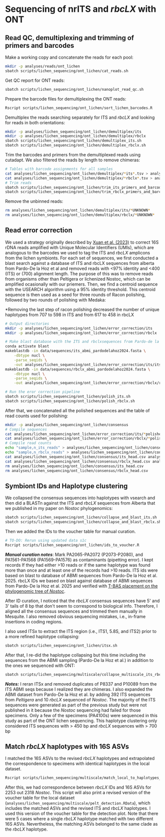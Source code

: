 # Sequencing of nrITS and *rbcLX* with ONT

## Read QC, demultiplexing and trimming of primers and barcodes

Make a working copy and concatenate the reads for each pool:

```sh
mkdir -p analyses/reads/ont_lichen
sbatch scripts/lichen_sequencing/ont_lichen/cat_reads.sh
```

Get QC report for ONT reads:

```sh
sbatch scripts/lichen_sequencing/ont_lichen/nanoplot_read_qc.sh
```

Prepare the barcode files for demultiplexing the ONT reads:

```sh
Rscript scripts/lichen_sequencing/ont_lichen/sort_lichen_barcodes.R
```

Demultiplex the reads searching separately for ITS and *rbcLX* and looking for reads in both orientations:

```sh
mkdir -p analyses/lichen_sequencing/ont_lichen/demultiplex/its
mkdir -p analyses/lichen_sequencing/ont_lichen/demultiplex/rbclx
sbatch scripts/lichen_sequencing/ont_lichen/demultiplex_its.sh
sbatch scripts/lichen_sequencing/ont_lichen/demultiplex_rbclx.sh
```

Trim the barcodes and primers from the demultiplexed reads using cutadapt. We also filtered the reads by length to remove chimeras:

```sh
# Tables with barcode assignments for all samples
cat analyses/lichen_sequencing/ont_lichen/demultiplex/*its*.tsv > analyses/lichen_sequencing/ont_lichen/demultiplex/all_its_barcodes_plus.tsv
cat analyses/lichen_sequencing/ont_lichen/demultiplex/*rbclx*.tsv > analyses/lichen_sequencing/ont_lichen/demultiplex/all_rbclx_barcodes_plus.tsv
# Trim reads
sbatch scripts/lichen_sequencing/ont_lichen/trim_its_primers_and_barcodes.sh
sbatch scripts/lichen_sequencing/ont_lichen/trim_rbclx_primers_and_barcodes.sh
```

Remove the unbinned reads:

```sh
rm analyses/lichen_sequencing/ont_lichen/demultiplex/its/*UNKNOWN*
rm analyses/lichen_sequencing/ont_lichen/demultiplex/rbclx/*UNKNOWN*
```

## Read error correction

We used a strategy originally described by [Xuan et al. (2023)](https://www.biorxiv.org/content/10.1101/2023.06.19.544637v1) to correct 16S rDNA reads amplified with Unique Molecular Identifiers (UMIs), which are analogous to the barcodes we used to tag the ITS and *rbcLX* amplicons from the lichen symbionts. For each set of sequences, we first conducted a blast search against a database of ITS and rbcLX sequences from alberta from Pardo-De la Hoz et al and removed reads with <97% identity and <400 (ITS) or (700) alignment length. The purpose of this was to remove reads from organisms other than Peltigera or lichenized Nostoc, which can be amplified ocasionally with our priemers. Then, we find a centroid sequence with the USEARCH algorithm using a 95% identity threshold. This centroid sequence is then used as a seed for three rounds of Racon polishing, followed by two rounds of polishing with Medaka:

*Removing the last step of racon polishing decreased the number of unique haplotypes from 707 to 598 in ITS and from 617 to 458 in rbcLX

```sh
# Output directories
mkdir -p analyses/lichen_sequencing/ont_lichen/error_correction/its
mkdir -p analyses/lichen_sequencing/ont_lichen/error_correction/rbclx

# Make blast database with the ITS and rbclxsequences from Pardo-de la Hoz et al. 2024
conda activate blast
makeblastdb -in data/sequences/its_abmi_pardodelahoz2024.fasta \
    -dbtype nucl \
    -parse_seqids \
    -out analyses/lichen_sequencing/ont_lichen/error_correction/its/its_abmi_pardodelahoz2024
makeblastdb -in data/sequences/rbclx_abmi_pardodelahoz2024.fasta \
    -dbtype nucl \
    -parse_seqids \
    -out analyses/lichen_sequencing/ont_lichen/error_correction/rbclx/rbclx_abmi_pardodelahoz2024

# Run the eror correction pipeline
sbatch scripts/lichen_sequencing/ont_lichen/polish_its.sh
sbatch scripts/lichen_sequencing/ont_lichen/polish_rbclx.sh
```

After that, we concatenated all the polished sequences and the table of read counts used for polishing:

```sh
mkdir -p analyses/lichen_sequencing/ont_lichen/consensus
# Compile sequences
cat analyses/lichen_sequencing/ont_lichen/error_correction/its/*polished.fasta > analyses/lichen_sequencing/ont_lichen/consensus/lichen_its.fasta
cat analyses/lichen_sequencing/ont_lichen/error_correction/rbclx/*polished.fasta > analyses/lichen_sequencing/ont_lichen/consensus/lichen_rbclx.fasta
# Compile read counts
echo "sample,n_its_reads" > analyses/lichen_sequencing/ont_lichen/consensus/its_head.csv
echo "sample,n_rbclx_reads" > analyses/lichen_sequencing/ont_lichen/consensus/rbclx_head.csv
cat analyses/lichen_sequencing/ont_lichen/consensus/its_head.csv analyses/lichen_sequencing/ont_lichen/error_correction/its/*read_count.csv > analyses/lichen_sequencing/ont_lichen/consensus/its_read_counts.csv
cat analyses/lichen_sequencing/ont_lichen/consensus/rbclx_head.csv analyses/lichen_sequencing/ont_lichen/error_correction/rbclx/*read_count.csv > analyses/lichen_sequencing/ont_lichen/consensus/rbclx_read_counts.csv
rm analyses/lichen_sequencing/ont_lichen/consensus/its_head.csv
rm analyses/lichen_sequencing/ont_lichen/consensus/rbclx_head.csv
```

## Symbiont IDs and Haplotype clustering

We collapsed the consensus sequences into haplotypes with vsearch and then did a BLASTn against the ITS and *rbcLX* sequences from Alberta that we published in my paper on *Nostoc* phylogenomics:

```sh
sbatch scripts/lichen_sequencing/ont_lichen/collapse_and_blast_its.sh
sbatch scripts/lichen_sequencing/ont_lichen/collapse_and_blast_rbclx.sh
```

Then we added the IDs to the voucher table for manual curation.

```sh
# TO-DO: Rerun using updated data s1c
Rscript scripts/lichen_sequencing/ont_lichen/ids_to_voucher.R
```

***Manual curation notes***: Mark PA2065-PA2072 (P2073-P2080), and PA1561-PA1568 (PA1569-PA1576) as contaminants (pipetting error). I kept records If they had either >10 reads or if the same haplotype was found more than once and at least one of the records had >10 reads. ITS ids were based on blast to database of ABMI sequences from Pardo-De la Hoz et al. 2025. rbcLX IDs we based on blast against database of ABMI sequences from Pardo-De la Hoz et al. 2025 and verified with [T-BAS placement on the phylogenomic tree of *Nostoc*](https://tbas.cifr.ncsu.edu/tbas2_3/genetree.php?runnumber=OS6RU5JN).

After ID curation, I noticed that the *rbcLX* consensus sequences have 5' and 3' tails of 8 bp that don't seem to correspond to biological info. Therefore, I aligned all the consensus sequences and trimmed them manually in Mesquite. I also removed obvious sequencing mistakes, i.e., in-frame insertions in coding regions.

I also used ITSx to extract the ITS region (i.e., ITS1, 5.8S, and ITS2) prior to a more refined haplotype collapsing:

```sh
sbatch scripts/lichen_sequencing/ont_lichen/itsx.sh
```

After that, I re-did the haplotype collapsing but this time including the sequences from the ABMI sampling (Pardo-De la Hoz et al.) in addition to the ones we sequenced with ONT:

```sh
sbatch scripts/lichen_sequencing/multiscale/collapse_multiscale_its_rbclx.sh
```

***Notes:*** I reran ITSx and removed duplicates of P8337 and P10089 from the ITS ABMI seqs because I realized they are chimeras. I also expanded the ABMI dataset from Pardo-De la Hoz et al. by adding 392 ITS sequences from *Peltigera* and 10 *rbcLX* sequenced of *Nostoc*. The majority of the ITS sequences were generated as part of the previous study but were not published in it because the *Nostoc* sequencing had failed for those specimens. Only a few of the specimens (PA4100s) were sequenced in this study as part of the ONT lichen sequencing. This haplotype clustering only considered ITS sequences with > 450 bp and *rbcLX* sequences with > 700 bp

## Match *rbcLX* haplotypes with 16S ASVs

I matched the 16S ASVs to the revised *rbcLX* haplotypes and extrapolated the correspondence to specimens  with identical haplotypes in the local dataset. 

```sh
Rscript scripts/lichen_sequencing/multiscale/match_local_to_haplotypes_asvs.R
```

After this, we had correspondence between *rbcLX* IDs and 16S ASVs for 2253 out 2318 *Nostoc*. This script will also print a revised version of the voucher table for the local dataset (`analyses/lichen_sequencing/multiscale/pelt_detection.RData`), which includes the matched ASVs and the revised ITS and *rbcLX* haplotypes. I used this version of the voucher table for the detection plot. Note that there were 5 cases where a single *rbcLX* haplotype matched with two different 16S ASVs. Nevertheless, the matching ASVs belonged to the same clade as the *rbcLX* haplotype.